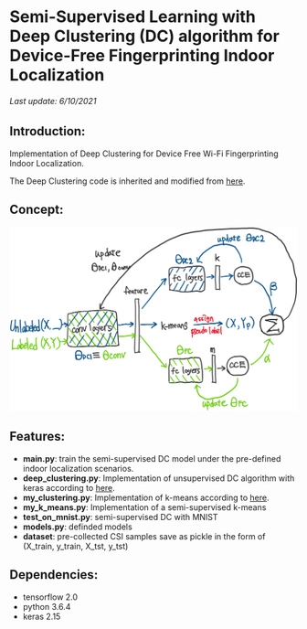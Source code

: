 # Semi-Supervised Learning with Deep Clustering (DC) algorithm for Device-Free Fingerprinting Indoor Localization
######  Last update: 6/10/2021
## Introduction:
Implementation of Deep Clustering for Device Free Wi-Fi Fingerprinting Indoor Localization. 

The Deep Clustering code is inherited and modified from [here](https://github.com/facebookresearch/deepcluster).

## Concept:
<img src="https://github.com/aciculachen/CSI-DeepClustering/blob/master/overview.png" width="600">

## Features:

- **main.py**: train the semi-supervised DC model under the pre-defined indoor localization scenarios.
- **deep_clustering.py**: Implementation of unsupervised DC algorithm with keras according to [here](https://github.com/facebookresearch/deepcluster).
- **my_clustering.py**: Implementation of k-means according to [here](https://github.com/facebookresearch/deepcluster).
- **my_k_means.py**: Implementation of a semi-supervised k-means
- **test_on_mnist.py**: semi-supervised DC with MNIST
- **models.py**: definded models
- **dataset**: pre-collected CSI samples save as pickle in the form of (X_train, y_train, X_tst, y_tst)
## Dependencies:
- tensorflow 2.0
- python 3.6.4
- keras 2.15
